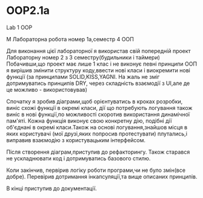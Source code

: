# OOP2.1a
Lab 1 OOP

M
Лабораторна робота номер 1а,семестр 4 ООП

Для виконання цієї лабораторної я використав свій попередній проект
Лабораторну номер 2 з 3 семестру(будильники і таймери)
Побачивши,що проект має лише 1 клас і не виконує певні принципи ООП
я вирішив змінити структуру коду,ввести нові класи і виокремити нові функції
(за принципами SOLID,KISS,YAGNI. На жаль не зміг дотримуватись принципів DRY,
через складність взаємодії з UI,але де це можливо - використовував)

Спочатку я зробив діаграми,щоб орієнтуватись в кроках розробки,
виніс схожі функції в окремі класи, дії що потребують логування 
також виніс в нові функції,по можливості скоротив використання динамічної
пам'яті. Кожна функція виконує свою конкретну дію, подібні дії об'єднані в 
окремі класи.Також на основі логування,знайшов місця в яких користувачі
(мої друзі,яких попросив протестувати) плутались,і виправив взаємодію з 
користувацьким інтерфейсом.

Після створення діаграм,приступив до рефакторингу.
Також старався не ускладнювати код
і дотримуватись базового стилю.

Коли закінчив, первірив логіку роботи програми,чи не було змін(все добре).
Перевірив дотримання інкапсуляції,та вище описаних принципів.

В кінці приступив до документації.

